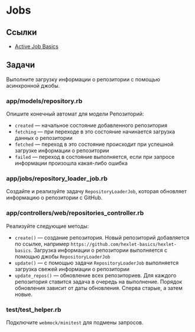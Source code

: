 # Jobs

## Ссылки

* [Active Job Basics](https://guides.rubyonrails.org/active_job_basics.html)

## Задачи

Выполните загрузку информации о репозитории с помощью асинхронной джобы.

### app/models/repository.rb

Опишите конечный автомат для модели Репозиторий:

* `created` — начальное состояние добавленного репозитория
* `fetching` — при переходе в это состояние начинается загрузка данных о репозитории
* `fetched` — переход в это состояние происходит при успешной загрузке информации о репозитории
* `failed` — переход в состояние выполняется, если при запросе информации произошла какая-либо ошибка

### app/jobs/repository_loader_job.rb

Создайте и реализуйте задачу `RepositoryLoaderJob`, которая обновляет информацию о репозитории с GitHub.

### app/controllers/web/repositories_controller.rb

Реализуйте следующие методы:

* `create()` — создание репозитория. Новый репозиторий добавляется по ссылке, например `https://github.com/hexlet-basics/hexlet-basics`. Загрузка информации о репозитории выполняется с помощью джобы `RepositoryLoaderJob`
* `update()` — с помощью задачи `RepositoryLoaderJob` выполняется загрузка свежей информации о репозитории
* `update_repos()` — обновление всех репозиториев. Для каждого репозитория ставится задача в очередь на выполнение. Порядок обновления зависит от даты обновления. Сперва старые, а затем новые.

### test/test_helper.rb

Подключите `webmock/minitest` для подмены запросов.
